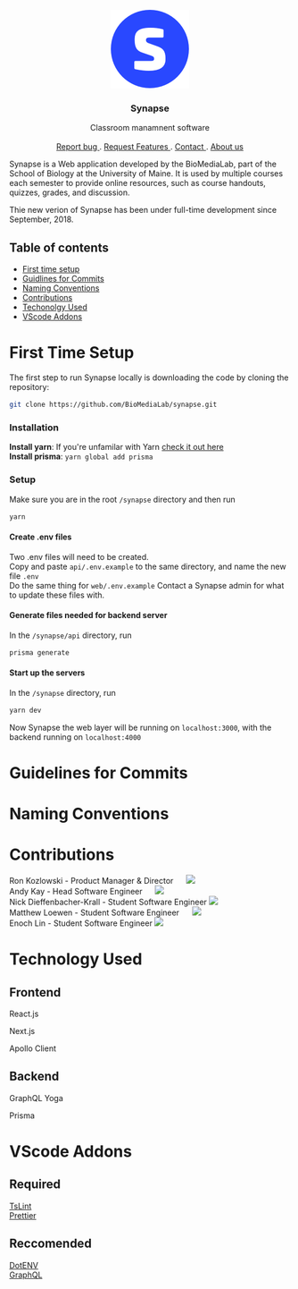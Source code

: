 <p align="center">
    <img src="./web/static/synapse-icon@2x.png" alt="synapse logo">
    <h3 align="center">Synapse</h3>

  <p align="center">
    Classroom manamnent software
    <br>
    <br>
    <a href="https://github.com/BioMediaLab/synapse/issues/new"> Report bug </a>
    .
        <a href="https://github.com/BioMediaLab/synapse/issues/new"> Request Features </a>
        .
        <a href="mailto:synapse@maine.edu" target="_top"> Contact </a>
        .
        <a href="https://www.biomedialab.net/"> About us </a>
  </p>
</p>

Synapse is a Web application developed by the BioMediaLab, part of the School of Biology at the University of Maine. It is used by multiple courses each semester to provide online resources, such as course handouts, quizzes, grades, and discussion.

Thie new verion of Synapse has been under full-time development since September, 2018.



## Table of contents

- [First time setup](#first-time-setup)
- [Guidlines for Commits](#guidelines-for-commits)
- [Naming Conventions](#naming-conventions)
- [Contributions](#contributions)
- [Techonolgy Used](#technology-used)
- [VScode Addons](#vscode-addons)

# First Time Setup

The first step to run Synapse locally is downloading the code by cloning the repository:

```sh
git clone https://github.com/BioMediaLab/synapse.git
```

### Installation

**Install yarn**: If you're unfamilar with Yarn [check it out here](https://yarnpkg.com/en/)  
**Install prisma**: `yarn global add prisma`

### Setup
Make sure you are in the root `/synapse` directory and then run
```sh
yarn
```

#### Create .env files

Two .env files will need to be created.  
Copy and paste `api/.env.example` to the same directory, and name the new file `.env`  
Do the same thing for `web/.env.example`
Contact a Synapse admin for what to update these files with.

#### Generate files needed for backend server

In the `/synapse/api` directory, run

```sh
prisma generate
```

#### Start up the servers

In the `/synapse` directory, run

```sh
yarn dev
```

Now Synapse the web layer will be running on `localhost:3000`, with the backend running on `localhost:4000`

# Guidelines for Commits

# Naming Conventions

# Contributions

Ron Kozlowski - Product Manager & Director <a href="https://www.linkedin.com/in/tirranna/" target="_blank"><img src="https://3uil8r2z7mmf1j7qlc2us9x1121h-wpengine.netdna-ssl.com/wp-content/plugins/team-members-pro/inc/img/links/linkedin.png" height=15px width=15px></a> 
<a href="https://github.com/frozenflat" target="_blank"><img src="https://assets-cdn.github.com/images/modules/logos_page/GitHub-Logo.png" height=10px></a>
<br/>
Andy Kay - Head Software Engineer <a href="https://www.linkedin.com/in/andy-kay-450474120" target="_blank"><img src="https://3uil8r2z7mmf1j7qlc2us9x1121h-wpengine.netdna-ssl.com/wp-content/plugins/team-members-pro/inc/img/links/linkedin.png" height=15px width=15px></a>
<a href="https://github.com/iamandyk" target="_blank"><img src="https://assets-cdn.github.com/images/modules/logos_page/GitHub-Logo.png" height=10px></a>
<br/>
Nick Dieffenbacher-Krall - Student Software Engineer
<a href="https://github.com/Dieff" target="_blank"><img src="https://assets-cdn.github.com/images/modules/logos_page/GitHub-Logo.png" height=10px></a>
<br/>
Matthew Loewen - Student Software Engineer <a href="https://www.linkedin.com/in/matthew-loewen-03a991116/" target="_blank"><img src="https://3uil8r2z7mmf1j7qlc2us9x1121h-wpengine.netdna-ssl.com/wp-content/plugins/team-members-pro/inc/img/links/linkedin.png" height=15px width=15px></a>
<a href="https://github.com/mattdoescode" target="_blank"><img src="https://assets-cdn.github.com/images/modules/logos_page/GitHub-Logo.png" height=10px></a>
<br/>
Enoch Lin - Student Software Engineer
<a href="https://github.com/Enoinoo" target="_blank"><img src="https://assets-cdn.github.com/images/modules/logos_page/GitHub-Logo.png" height=10px></a>

# Technology Used

## Frontend

React.js

Next.js

Apollo Client

## Backend

GraphQL Yoga

Prisma

# VScode Addons

## Required

<a href="https://marketplace.visualstudio.com/items?itemName=eg2.tslint"> TsLint </a>
</br>
<a href="https://marketplace.visualstudio.com/items?itemName=esbenp.prettier-vscode"> Prettier </a>

## Reccomended
  
<a href="https://marketplace.visualstudio.com/items?itemName=mikestead.dotenv"> DotENV </a>
</br>
<a href="https://marketplace.visualstudio.com/items?itemName=mquandalle.graphql"> GraphQL </a>


